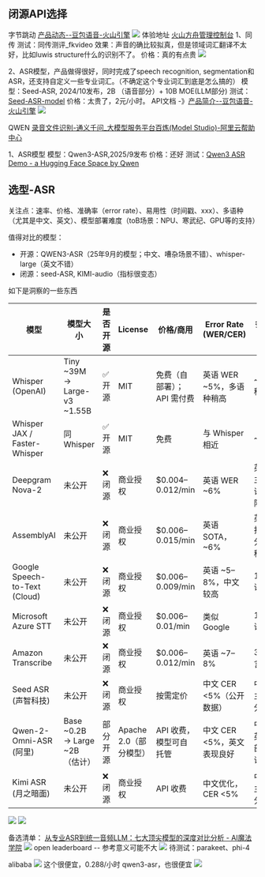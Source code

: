 ## 闭源API选择
字节跳动
[产品动态--豆包语音-火山引擎](https://www.volcengine.com/docs/6561/162929)
![](attachments/Pasted%20image%2020250915020723.png)
体验地址
[火山方舟管理控制台](https://console.volcengine.com/ark/region:ark+cn-beijing/experience/voice?type=ASR)
1、同传
测试：同传测评_fkvideo
效果：声音的确比较拟真，但是领域词汇翻译不太好，比如luwis structure什么的识别不了。
价格：真的有点贵
![](attachments/Pasted%20image%2020250915022153.png)

2、ASR模型，产品做得很好，同时完成了speech recognition, segmentation和ASR，还支持自定义一些专业词汇。（不确定这个专业词汇到底是怎么搞的）
模型：Seed-ASR, 2024/10发布，2B （语音部分）+ 10B MOE(LLM部分)
测试：[Seed-ASR-model](ASR测评/Seed-ASR-model.md)
价格：太贵了，2元/小时。
API文档 -》[产品简介--豆包语音-火山引擎](https://www.volcengine.com/docs/6561/1354871)
![](attachments/Pasted%20image%2020250915013757.png)

QWEN
[录音文件识别-通义千问_大模型服务平台百炼(Model Studio)-阿里云帮助中心](https://help.aliyun.com/zh/model-studio/qwen-speech-recognition?spm=a2c4g.11186623.help-menu-2400256.d_0_3_2.7934702fNNyJS7&scm=20140722.H_2979031._.OR_help-T_cn~zh-V_1)

1、ASR模型
模型：Qwen3-ASR,2025/9发布
价格：还好
测试：[Qwen3 ASR Demo - a Hugging Face Space by Qwen](https://huggingface.co/spaces/Qwen/Qwen3-ASR-Demo)



## 选型-ASR
关注点：速率、价格、准确率（error rate）、易用性（时间戳、xxx）、多语种（尤其是中文、英文）、模型部署难度（toB场景：NPU、寒武纪、GPU等的支持）

值得对比的模型：
- 开源：QWEN3-ASR（25年9月的模型；中文、嘈杂场景不错）、whisper-large（英文不错）
- 闭源：seed-ASR, KIMI-audio（指标很变态）

如下是洞察的一些东西

| 模型                            | 模型大小                        | 是否开源 | License          | 价格/商用            | Error Rate (WER/CER) | 多语种支持          |
| ----------------------------- | --------------------------- | ---- | ---------------- | ---------------- | -------------------- | -------------- |
| Whisper (OpenAI)              | Tiny ~39M → Large-v3 ~1.55B | ✅ 开源 | MIT              | 免费（自部署）；API 需付费  | 英语 WER ~5%，多语种稍高     | ~100+ 种语言      |
| Whisper JAX / Faster-Whisper  | 同 Whisper                   | ✅ 开源 | MIT              | 免费               | 与 Whisper 相近         | ~100+          |
| Deepgram Nova-2               | 未公开                         | ❌ 闭源 | 商业授权             | $0.004–0.012/min | 英语 WER ~6%           | 英语为主，多语种有限     |
| AssemblyAI                    | 未公开                         | ❌ 闭源 | 商业授权             | $0.006–0.015/min | 英语 SOTA，~6%          | 英语主打，部分多语种     |
| Google Speech-to-Text (Cloud) | 未公开                         | ❌ 闭源 | 商业授权             | $0.006–0.009/min | 英语 ~5–8%，中文较高        | 120+ 语言        |
| Microsoft Azure STT           | 未公开                         | ❌ 闭源 | 商业授权             | $0.006–0.01/min  | 类似 Google            | 100+ 语言        |
| Amazon Transcribe             | 未公开                         | ❌ 闭源 | 商业授权             | $0.006–0.012/min | 英语 ~7–8%             | 30+ 语言         |
| Seed ASR (声智科技)               | 未公开                         | ❌ 闭源 | 商业授权             | 按需定价             | 中文 CER <5%（公开数据）     | 中文为主，部分多语      |
| Qwen-2-Omni-ASR (阿里)          | Base ~0.2B → Large ~2B（估计）  | 部分开源 | Apache 2.0（部分模型） | API 收费，模型可自托管    | 中文 CER <5%，英文表现良好    | 中文 + 英文 + 部分多语 |
| Kimi ASR (月之暗面)               | 未公开                         | ❌ 闭源 | 商业授权             | API 收费           | 中文优化，CER <5%         | 中文为主，部分英文      |


![](attachments/Pasted%20image%2020250915051331.png)
![](attachments/Pasted%20image%2020250915051449.png)

备选清单：
[从专业ASR到统一音频LLM：七大顶尖模型的深度对比分析 - AI魔法学院](https://www.wehelpwin.com/article/5629)
![](attachments/Pasted%20image%2020250915043609.png)
open leaderboard -- 参考意义可能不大
![](attachments/Pasted%20image%2020250915043842.png)
待测试：parakeet、phi-4


alibaba 
![](attachments/Pasted%20image%2020250915045441.png)
这个很便宜，0.288/小时
qwen3-asr，也很便宜
![](attachments/Pasted%20image%2020250915052204.png)

